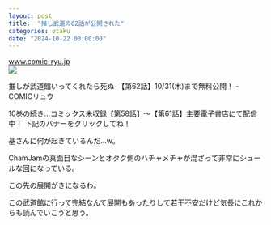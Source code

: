 ```yaml
---
layout: post
title:  "推し武道の62話が公開された"
categories: otaku
date: "2024-10-22 00:00:00"
---
```



<div class="card">
  <a href="https://www.comic-ryu.jp/19057/"></a>
  <div class="card__header">
    <a href="https://www.comic-ryu.jp/19057/">www.comic-ryu.jp</a>
  </div>
  <div class="card__image">
    <img src="https://www.comic-ryu.jp/wp-content/uploads/2024/10/oshi-062-002-e1729155912513.jpg">
  </div>
  <div class="card__title">
    <p>推しが武道館いってくれたら死ぬ　【第62話】10/31(木)まで無料公開！ - COMICリュウ</p>
  </div>
  <div class="card__description">
    <p>10巻の続き…コミックス未収録【第58話】～【第61話】主要電子書店にて配信中！ 下記のバナーをクリックしてね！</p>
  </div>
</div>


基さんに何が起きているんだ...w。

ChamJamの真面目なシーンとオタク側のハチャメチャが混ざって非常にシュールな回になっている。

この先の展開がきになるわ。

この武道館に行って完結なんて展開もあったりして若干不安だけど気長にこれからも読んでいこうと思う。
